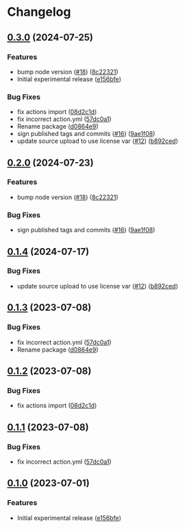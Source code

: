 # Changelog

## [0.3.0](https://github.com/browser-actions/release-firefox-addon/compare/release-firefox-addon-v0.2.0...release-firefox-addon-v0.3.0) (2024-07-25)


### Features

* bump node version ([#18](https://github.com/browser-actions/release-firefox-addon/issues/18)) ([8c22321](https://github.com/browser-actions/release-firefox-addon/commit/8c2232194688b81a0f775e015109ff02f75812f2))
* Initial experimental release ([e156bfe](https://github.com/browser-actions/release-firefox-addon/commit/e156bfed1025c760ed3ddcfab16a3dc6c8d70a22))


### Bug Fixes

* fix actions import ([08d2c1d](https://github.com/browser-actions/release-firefox-addon/commit/08d2c1ddfe342ae437c489b20e9bf99d49550e5c))
* fix incorrect action.yml ([57dc0a1](https://github.com/browser-actions/release-firefox-addon/commit/57dc0a1fcd39306e0ba802b765d5c110d6af0bcf))
* Rename package ([d0864e9](https://github.com/browser-actions/release-firefox-addon/commit/d0864e9f13dd002bd6c4ef63b460aacbcc38127f))
* sign published tags and commits ([#16](https://github.com/browser-actions/release-firefox-addon/issues/16)) ([9ae1f08](https://github.com/browser-actions/release-firefox-addon/commit/9ae1f0888f31dbe7151168c2e6f237214053bc79))
* update source upload to use license var ([#12](https://github.com/browser-actions/release-firefox-addon/issues/12)) ([b892ced](https://github.com/browser-actions/release-firefox-addon/commit/b892ced1f2c353b3cd5e73d404e2e872bb0fc7b9))

## [0.2.0](https://github.com/browser-actions/release-firefox-addon/compare/release-firefox-addon-v0.1.4...release-firefox-addon-v0.2.0) (2024-07-23)


### Features

* bump node version ([#18](https://github.com/browser-actions/release-firefox-addon/issues/18)) ([8c22321](https://github.com/browser-actions/release-firefox-addon/commit/8c2232194688b81a0f775e015109ff02f75812f2))


### Bug Fixes

* sign published tags and commits ([#16](https://github.com/browser-actions/release-firefox-addon/issues/16)) ([9ae1f08](https://github.com/browser-actions/release-firefox-addon/commit/9ae1f0888f31dbe7151168c2e6f237214053bc79))

## [0.1.4](https://github.com/browser-actions/release-firefox-addon/compare/release-firefox-addon-v0.1.3...release-firefox-addon-v0.1.4) (2024-07-17)


### Bug Fixes

* update source upload to use license var ([#12](https://github.com/browser-actions/release-firefox-addon/issues/12)) ([b892ced](https://github.com/browser-actions/release-firefox-addon/commit/b892ced1f2c353b3cd5e73d404e2e872bb0fc7b9))

## [0.1.3](https://github.com/browser-actions/release-firefox-addon/compare/release-firefox-addon-v0.1.2...release-firefox-addon-v0.1.3) (2023-07-08)


### Bug Fixes

* fix incorrect action.yml ([57dc0a1](https://github.com/browser-actions/release-firefox-addon/commit/57dc0a1fcd39306e0ba802b765d5c110d6af0bcf))
* Rename package ([d0864e9](https://github.com/browser-actions/release-firefox-addon/commit/d0864e9f13dd002bd6c4ef63b460aacbcc38127f))

## [0.1.2](https://github.com/browser-actions/publish-firefox-addon/compare/publish-firefox-addon-v0.1.1...publish-firefox-addon-v0.1.2) (2023-07-08)


### Bug Fixes

* fix actions import ([08d2c1d](https://github.com/browser-actions/publish-firefox-addon/commit/08d2c1ddfe342ae437c489b20e9bf99d49550e5c))

## [0.1.1](https://github.com/browser-actions/publish-firefox-addon/compare/publish-firefox-addon-v0.1.0...publish-firefox-addon-v0.1.1) (2023-07-08)


### Bug Fixes

* fix incorrect action.yml ([57dc0a1](https://github.com/browser-actions/publish-firefox-addon/commit/57dc0a1fcd39306e0ba802b765d5c110d6af0bcf))

## [0.1.0](https://github.com/browser-actions/publish-firefox-addon/compare/publish-firefox-addon-v0.0.1...publish-firefox-addon-v0.1.0) (2023-07-01)


### Features

* Initial experimental release ([e156bfe](https://github.com/browser-actions/publish-firefox-addon/commit/e156bfed1025c760ed3ddcfab16a3dc6c8d70a22))
